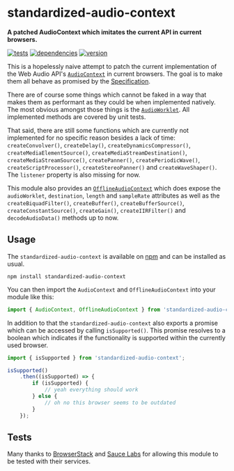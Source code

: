 # standardized-audio-context

**A patched AudioContext which imitates the current API in current browsers.**

[![tests](https://img.shields.io/travis/chrisguttandin/standardized-audio-context/master.svg?style=flat-square)](https://travis-ci.org/chrisguttandin/standardized-audio-context)
[![dependencies](https://img.shields.io/david/chrisguttandin/standardized-audio-context.svg?style=flat-square)](https://www.npmjs.com/package/standardized-audio-context)
[![version](https://img.shields.io/npm/v/standardized-audio-context.svg?style=flat-square)](https://www.npmjs.com/package/standardized-audio-context)

This is a hopelessly naive attempt to patch the current implementation of the Web Audio API's
[`AudioContext`](https://webaudio.github.io/web-audio-api/#AudioContext) in current browsers. The
goal is to make them all behave as promised by the
[Specification](https://webaudio.github.io/web-audio-api/).

There are of course some things which cannot be faked in a way that makes them as performant as
they could be when implemented natively. The most obvious amongst those things is the
[`AudioWorklet`](https://webaudio.github.io/web-audio-api/#audioworklet).
All implemented methods are covered by unit tests.

That said, there are still some functions which are currently not implemented for no specific
reason besides a lack of time: `createConvolver()`,
`createDelay()`, `createDynamicsCompressor()`, `createMediaElementSource()`,
`createMediaStreamDestination()`, `createMediaStreamSource()`, `createPanner()`,
`createPeriodicWave()`, `createScriptProcessor()`, `createStereoPanner()` and `createWaveShaper()`.
The `listener` property is also missing for now.

This module also provides an
[`OfflineAudioContext`](https://webaudio.github.io/web-audio-api/#OfflineAudioContext) which does
expose the `audioWorklet`, `destination`, `length` and `sampleRate` attributes as well as the
`createBiquadFilter()`, `createBuffer()`, `createBufferSource()`, `createConstantSource()`,
`createGain()`, `createIIRFilter()` and `decodeAudioData()` methods up to now.

## Usage

The `standardized-audio-context` is available on
[npm](https://www.npmjs.com/package/standardized-audio-context) and can be installed as usual.

```shell
npm install standardized-audio-context
```

You can then import the `AudioContext` and `OfflineAudioContext` into your module like this:

```js
import { AudioContext, OfflineAudioContext } from 'standardized-audio-context';
```

In addition to that the `standardized-audio-context` also exports a promise which can be accessed
by calling `isSupported()`. This promise resolves to a boolean which indicates if the functionality
is supported within the currently used browser.

```js
import { isSupported } from 'standardized-audio-context';

isSupported()
    .then((isSupported) => {
        if (isSupported) {
            // yeah everything should work
        } else {
            // oh no this browser seems to be outdated
        }
    });
```

## Tests

Many thanks to [BrowserStack](https://www.browserstack.com) and [Sauce Labs](https://saucelabs.com) for allowing this module to be tested with their services.
